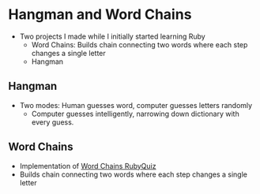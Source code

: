 # Hangman and Word Chains
* Two projects I made while I initially started learning Ruby
  * Word Chains: Builds chain connecting two words where each step changes a single letter
  * Hangman

## Hangman
* Two modes: Human guesses word, computer guesses letters randomly
  * Computer guesses intelligently, narrowing down dictionary with every guess.

## Word Chains
* Implementation of [Word Chains RubyQuiz](http://web.archive.org/web/20130215052516/http://rubyquiz.com/quiz44.html)
* Builds chain connecting two words where each step changes a single letter